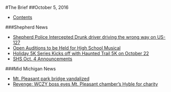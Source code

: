 #The Brief
##October 5, 2016

* [Contents](README.md)

###Shepherd News
* [Shepherd Police Intercepted Drunk driver driving the wrong way on US-127](drunkdriver.md)
* [Open Auditions to be Held for High School Musical](HSMusical.md)
* [Holiday 5K Series Kicks off with Haunted Trail 5K on October 22](crosscountryholiday5k.md)
* [SHS Oct. 4 Announcements](shs10042016.md)

###Mid Michigan News
* [Mt. Pleasant park bridge vandalized](http:/www.themorningsun.com/general-news/20161004/mt-pleasant-park-bridge-vandalized)
* [Revenge: WCZY boss eyes Mt. Pleasant chamber’s Hyble for charity](http:/www.themorningsun.com/general-news/20161004/revenge-wczy-boss-eyes-mt-pleasant-chambers-hyble-for-charity)
